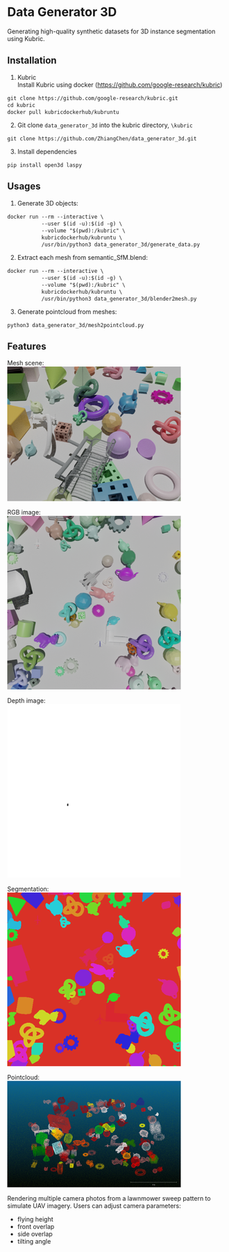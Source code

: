 # Data Generator 3D

Generating high-quality synthetic datasets for 3D instance segmentation using Kubric.

## Installation
1. Kubric  
Install Kubric using docker (https://github.com/google-research/kubric)
```
git clone https://github.com/google-research/kubric.git
cd kubric
docker pull kubricdockerhub/kubruntu
```

2. Git clone `data_generator_3d` into the kubric directory, `\kubric`
```
git clone https://github.com/ZhiangChen/data_generator_3d.git
```

3. Install dependencies
```
pip install open3d laspy
```

## Usages
1. Generate 3D objects:
```
docker run --rm --interactive \
           --user $(id -u):$(id -g) \
           --volume "$(pwd):/kubric" \
           kubricdockerhub/kubruntu \
           /usr/bin/python3 data_generator_3d/generate_data.py
```

2. Extract each mesh from semantic_SfM.blend:
```
docker run --rm --interactive \
           --user $(id -u):$(id -g) \
           --volume "$(pwd):/kubric" \
           kubricdockerhub/kubruntu \
           /usr/bin/python3 data_generator_3d/blender2mesh.py
```

3. Generate pointcloud from meshes:
```
python3 data_generator_3d/mesh2pointcloud.py
```

## Features
Mesh scene:  
<img src="./docs/scene.png" alt="mesh" width="400"/>

RGB image:  
<img src="./docs/rgb.png" alt="rgb" width="400"/>

Depth image:  
<img src="./docs/depth.png" alt="depth" width="400"/>

Segmentation:  
<img src="./docs/seg.png" alt="seg" width="400"/>


Pointcloud:  
<img src="./docs/pointcloud.png" alt="pointcloud" width="400"/>

    
Rendering multiple camera photos from a lawnmower sweep pattern to simulate UAV imagery. Users can adjust camera parameters:
- flying height
- front overlap
- side overlap
- tilting angle